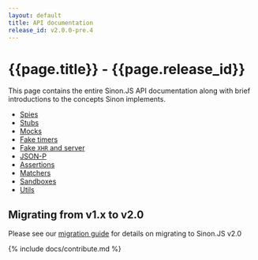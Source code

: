 ```yaml
---
layout: default
title: API documentation
release_id: v2.0.0-pre.4
---
```


# {{page.title}} - {{page.release_id}}

This page contains the entire Sinon.JS API documentation along with brief    introductions to the concepts Sinon implements.

* [Spies](./spies)
* [Stubs](./stubs)
* [Mocks](./mocks)
* [Fake timers](./fake-timers)
* [Fake <code>XHR</code> and server](./fake-xhr-and-server)
* [JSON-P](./json-p)
* [Assertions](./assertions)
* [Matchers](./matchers)
* [Sandboxes](./sandbox)
* [Utils](./utils)

## Migrating from v1.x to v2.0

Please see our [migration guide](./migrating-to-2.0) for details on migrating to Sinon.JS v2.0

{% include docs/contribute.md %}
